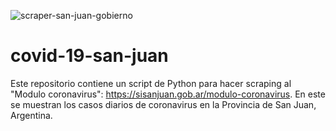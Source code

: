 ![scraper-san-juan-gobierno](https://github.com/canovasjm/covid-19-san-juan/workflows/scraper-san-juan-gobierno/badge.svg)

# covid-19-san-juan

Este repositorio contiene un script de Python para hacer scraping al "Modulo coronavirus": https://sisanjuan.gob.ar/modulo-coronavirus. En este se muestran
los casos diarios de coronavirus en la Provincia de San Juan, Argentina.
